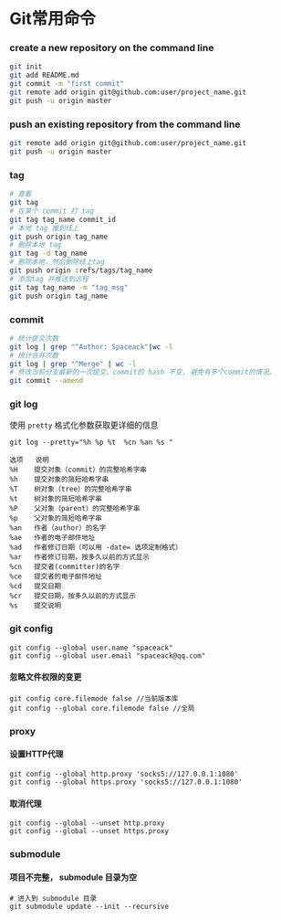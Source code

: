 # Git常用命令


### create a new repository on the command line
```sh
git init
git add README.md
git commit -m "first commit"
git remote add origin git@github.com:user/project_name.git
git push -u origin master
```

### push an existing repository from the command line
```sh
git remote add origin git@github.com:user/project_name.git
git push -u origin master
```

### tag
```bash
# 查看
git tag
# 在某个 commit 打 tag
git tag tag_name commit_id
# 本地 tag 推到线上
git push origin tag_name
# 删除本地 tag
git tag -d tag_name
# 删除本地，然后删除线上tag
git push origin :refs/tags/tag_name
# 添加tag 并推送到远程
git tag tag_name -m "tag_msg"
git push origin tag_name

```

### commit
```bash
# 统计提交次数
git log | grep "^Author: Spaceack"|wc -l
# 统计合并次数
git log | grep "^Merge" | wc -l
# 修改当前分支最新的一次提交。commit的 hash 不变. 避免有多个commit的情况。
git commit --amend
```

### git log
使用 `pretty` 格式化参数获取更详细的信息

`git log --pretty="%h %p %t  %cn %an %s "`
```
选项   说明
%H    提交对象（commit）的完整哈希字串
%h    提交对象的简短哈希字串
%T    树对象（tree）的完整哈希字串
%t    树对象的简短哈希字串
%P    父对象（parent）的完整哈希字串
%p    父对象的简短哈希字串
%an   作者（author）的名字
%ae   作者的电子邮件地址
%ad   作者修订日期（可以用 -date= 选项定制格式）
%ar   作者修订日期，按多久以前的方式显示
%cn   提交者(committer)的名字
%ce   提交者的电子邮件地址
%cd   提交日期
%cr   提交日期，按多久以前的方式显示
%s    提交说明
```
###  git config
```
git config --global user.name "spaceack"
git config --global user.email "spaceack@qq.com"
```
#### 忽略文件权限的变更
```
git config core.filemode false //当前版本库
git config --global core.filemode false //全局
```

### proxy

#### 设置HTTP代理
```
git config --global http.proxy 'socks5://127.0.0.1:1080'
git config --global https.proxy 'socks5://127.0.0.1:1080'
```

#### 取消代理

```
git config --global --unset http.proxy
git config --global --unset https.proxy
```

### submodule

#### 项目不完整， submodule 目录为空
```
# 进入到 submodule 目录
git submodule update --init --recursive
```

